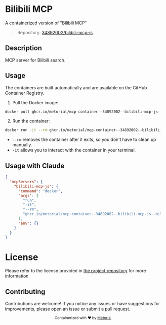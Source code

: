 
# Bilibili MCP

A containerized version of "Bilibili MCP"

> Repository: [34892002/bilibili-mcp-js](https://github.com/34892002/bilibili-mcp-js)

## Description

MCP server for Bilibili search.


## Usage

The containers are built automatically and are available on the GitHub Container Registry.

1. Pull the Docker image:

```bash
docker pull ghcr.io/metorial/mcp-container--34892002--bilibili-mcp-js--bilibili-mcp-js
```

2. Run the container:

```bash
docker run -it --rm ghcr.io/metorial/mcp-container--34892002--bilibili-mcp-js--bilibili-mcp-js 
```

- `--rm` removes the container after it exits, so you don't have to clean up manually.
- `-it` allows you to interact with the container in your terminal.



## Usage with Claude

```json
{
  "mcpServers": {
    "bilibili-mcp-js": {
      "command": "docker",
      "args": [
        "run",
        "-it",
        "--rm",
        "ghcr.io/metorial/mcp-container--34892002--bilibili-mcp-js--bilibili-mcp-js"
      ],
      "env": {}
    }
  }
}
```

# License

Please refer to the license provided in [the project repository](https://github.com/34892002/bilibili-mcp-js) for more information.

## Contributing

Contributions are welcome! If you notice any issues or have suggestions for improvements, please open an issue or submit a pull request.

<div align="center">
  <sub>Containerized with ❤️ by <a href="https://metorial.com">Metorial</a></sub>
</div>
  